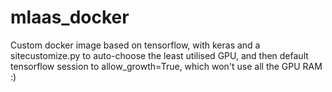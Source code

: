 # mlaas_docker
Custom docker image based on tensorflow, with keras and a sitecustomize.py to auto-choose the least utilised GPU, and then default tensorflow session to allow_growth=True, which won't use all the GPU RAM :)
